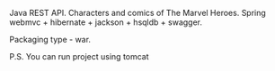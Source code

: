 Java REST API.
Characters and comics of The Marvel Heroes.
Spring webmvc + hibernate + jackson + hsqldb + swagger.

Packaging type - war.

P.S. You can run project using tomcat